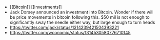 - [[Bitcoin]] [[Investments]] 
- Jack Dorsey announced an investment into Bitcoin. Wonder if there will be price movements in bitcoin following this. $50 mil is not enough to significantly sway the needle either way, but large enough to turn heads
- https://twitter.com/jack/status/1314239421504393221
- https://twitter.com/woonomic/status/1314530580776710145
